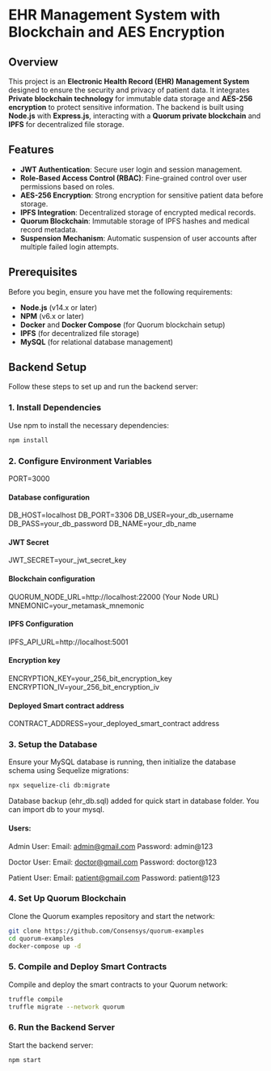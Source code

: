 # EHR Management System with Blockchain and AES Encryption

## Overview

This project is an **Electronic Health Record (EHR) Management System** designed to ensure the security and privacy of patient data. It integrates **Private blockchain technology** for immutable data storage and **AES-256 encryption** to protect sensitive information. The backend is built using **Node.js** with **Express.js**, interacting with a **Quorum private blockchain** and **IPFS** for decentralized file storage.

## Features

- **JWT Authentication**: Secure user login and session management.
- **Role-Based Access Control (RBAC)**: Fine-grained control over user permissions based on roles.
- **AES-256 Encryption**: Strong encryption for sensitive patient data before storage.
- **IPFS Integration**: Decentralized storage of encrypted medical records.
- **Quorum Blockchain**: Immutable storage of IPFS hashes and medical record metadata.
- **Suspension Mechanism**: Automatic suspension of user accounts after multiple failed login attempts.

## Prerequisites

Before you begin, ensure you have met the following requirements:

- **Node.js** (v14.x or later)
- **NPM** (v6.x or later)
- **Docker** and **Docker Compose** (for Quorum blockchain setup)
- **IPFS** (for decentralized file storage)
- **MySQL** (for relational database management)

## Backend Setup

Follow these steps to set up and run the backend server:

### 1. Install Dependencies

Use npm to install the necessary dependencies:

```bash
npm install
```

### 2. Configure Environment Variables

PORT=3000

#### Database configuration
DB_HOST=localhost
DB_PORT=3306
DB_USER=your_db_username
DB_PASS=your_db_password
DB_NAME=your_db_name

#### JWT Secret
JWT_SECRET=your_jwt_secret_key

#### Blockchain configuration
QUORUM_NODE_URL=http://localhost:22000 (Your Node URL)
MNEMONIC=your_metamask_mnemonic

#### IPFS Configuration
IPFS_API_URL=http://localhost:5001

#### Encryption key
ENCRYPTION_KEY=your_256_bit_encryption_key
ENCRYPTION_IV=your_256_bit_encryption_iv

#### Deployed Smart contract address
CONTRACT_ADDRESS=your_deployed_smart_contract address


### 3. Setup the Database
Ensure your MySQL database is running, then initialize the database schema using Sequelize migrations:

```bash
npx sequelize-cli db:migrate
```

Database backup (ehr_db.sql) added for quick start in database folder. You can import db to your mysql. 

#### Users: 
Admin User:
Email: admin@gmail.com
Password: admin@123

Doctor User:
Email: doctor@gmail.com
Password: doctor@123

Patient User:
Email: patient@gmail.com
Password: patient@123

### 4. Set Up Quorum Blockchain
Clone the Quorum examples repository and start the network:

```bash
git clone https://github.com/Consensys/quorum-examples
cd quorum-examples
docker-compose up -d
```

### 5. Compile and Deploy Smart Contracts
Compile and deploy the smart contracts to your Quorum network:

```bash
truffle compile
truffle migrate --network quorum
```


### 6. Run the Backend Server
Start the backend server:

```bash
npm start
```

